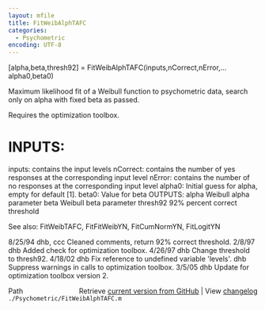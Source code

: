 ```yaml
---
layout: mfile
title: FitWeibAlphTAFC
categories:
  - Psychometric
encoding: UTF-8
---
```


 \[alpha,beta,thresh92\] = FitWeibAlphTAFC\(inputs,nCorrect,nError,...
      alpha0,beta0\)

 Maximum likelihood fit of a Weibull function to psychometric data,
 search only on alpha with fixed beta as passed.

 Requires the optimization toolbox.

#  INPUTS:
   inputs:   contains the input levels
   nCorrect: contains the number of yes responses at
             the corresponding input level
   nError:   contains the number of no responses at
             the corresponding input level
    alpha0:     Initial guess for alpha, empty for default \[1\].
    beta0:      Value for beta
 OUTPUTS:
   alpha                Weibull alpha parameter
   beta             Weibull beta parameter
   thresh92     92% percent correct threshold

 See also: FitWeibTAFC, FitFitWeibYN, FitCumNormYN, FitLogitYN

 8/25/94    dhb, ccc    Cleaned comments, return 92% correct threshold.
 2/8/97    dhb         Added check for optimization toolbox.
 4/26/97   dhb         Change threshold to thresh92.
 4/18/02   dhb         Fix reference to undefined variable 'levels'.
           dhb         Suppress warnings in calls to optimization toolbox.
 3/5/05 dhb         Update for optimization toolbox version 2.


<div class="code_header" style="text-align:right;">
  <span style="float:left;">Path&nbsp;&nbsp;</span> <span class="counter">Retrieve <a href=
  "https://raw.github.com/Psychtoolbox-3/Psychtoolbox-3/beta/./Psychometric/FitWeibAlphTAFC.m">current version from GitHub</a> | View <a href=
  "https://github.com/Psychtoolbox-3/Psychtoolbox-3/commits/beta/./Psychometric/FitWeibAlphTAFC.m">changelog</a></span>
</div>
<div class="code">
  <code>./Psychometric/FitWeibAlphTAFC.m</code>
</div>

